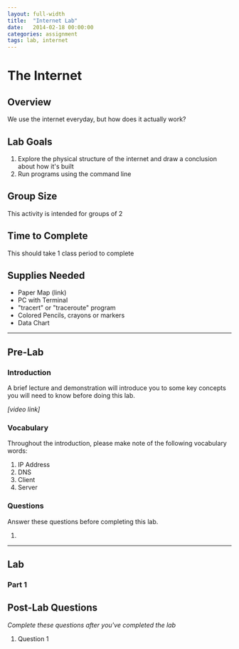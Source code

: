 ```yaml
---
layout: full-width
title:  "Internet Lab"
date:   2014-02-18 00:00:00
categories: assignment
tags: lab, internet
---
```


# The Internet #

## Overview ##

We use the internet everyday, but how does it actually work?

## Lab Goals ##

1.  Explore the physical structure of the internet and draw a conclusion about how it's built
2.  Run programs using the command line

## Group Size ##

This activity is intended for groups of 2

## Time to Complete ##

This should take 1 class period to complete

## Supplies Needed ##

* Paper Map (link)
* PC with Terminal
* "tracert" or "traceroute" program
* Colored Pencils, crayons or markers
* Data Chart

***

## Pre-Lab ##

### Introduction ###
A brief lecture and demonstration will introduce you to some key concepts you will need to know before doing this lab.

<i class="fi-video">[video link]</i>

### Vocabulary ###

Throughout the introduction, please make note of the following vocabulary words:

1.  IP Address
2.  DNS
3.  Client
4.  Server


### Questions ###

Answer these questions before completing this lab.

1.  


***


## Lab ##

### Part 1 ###



## Post-Lab Questions ##

*Complete these questions after you've completed the lab*

1.  Question 1